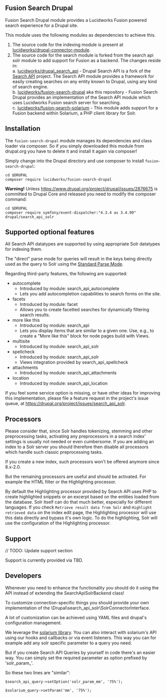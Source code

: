 Fusion Search Drupal
--------------------

Fusion Search Drupal module provides a Lucidworks Fusion powered search experience for a Drupal site.

This module uses the following modules as dependencies to achieve this.

1. The source code for the indexing module is present at [lucidworks/drupal-connector-module](https://github.com/lucidworks/drupal-connector-module).
2. The source code for the search module is forked from the search api solr module to add support for Fusion as a backend. The changes reside in:  
  a. [lucidworks/drupal_search_api](https://github.com/lucidworks/drupal_search_api/) - Drupal Search API is a fork of the [Search API](https://www.drupal.org/project/search_api) project. The Search API module provides a framework for easily creating searches on any entity known to Drupal, using any kind of search engine.  
  b. [lucidworks/fusion-search-drupal](https://github.com/lucidworks/fusion-search-drupal) aka this repository - Fusion Search Drupal provides an implementation of the Search API module which uses Lucidworks Fusion search server for searching.  
  c. [lucidworks/fusion-search-solarium](https://github.com/lucidworks/fusion-search-solarium) - This module adds support for a Fusion backend within Solarium, a PHP client library for Solr.


Installation
------------

The `fusion-search-drupal` module manages its dependencies and class loader via
composer. So if you simply downloaded this module from drupal.org you have to
delete it and install it again via composer!

Simply change into the Drupal directory and use composer to install `fusion-search-drupal`:

```
cd $DRUPAL
composer require lucidworks/fusion-search-drupal
```

**Warning!** Unless https://www.drupal.org/project/drupal/issues/2876675 is
committed to Drupal Core and released you need to modify the composer command:

```
cd $DRUPAL
composer require symfony/event-dispatcher:"4.3.4 as 3.4.99" drupal/search_api_solr
```




Supported optional features
---------------------------

All Search API datatypes are supported by using appropriate Solr datatypes for
indexing them.

The "direct" parse mode for queries will result in the keys being directly used
as the query to Solr using the
[Standard Parse Mode](https://lucene.apache.org/solr/guide/7_2/the-standard-query-parser.html).

Regarding third-party features, the following are supported:

- autocomplete
  - Introduced by module: search_api_autocomplete
  - Lets you add autocompletion capabilities to search forms on the site.
- facets
  - Introduced by module: facet
  - Allows you to create facetted searches for dynamically filtering search
    results.
- more like this
  - Introduced by module: search_api
  - Lets you display items that are similar to a given one. Use, e.g., to create
    a "More like this" block for node pages build with Views.
- multisite
  - Introduced by module: search_api_solr
- spellcheck
  - Introduced by module: search_api_solr
  - Views integration provided by search_api_spellcheck
- attachments
  - Introduced by module: search_api_attachments
- location
  - Introduced by module: search_api_location

If you feel some service option is missing, or have other ideas for improving
this implementation, please file a feature request in the project's issue queue,
at https://drupal.org/project/issues/search_api_solr.

Processors
----------

Please consider that, since Solr handles tokenizing, stemming and other
preprocessing tasks, activating any preprocessors in a search index' settings is
usually not needed or even cumbersome. If you are adding an index to a Solr
server you should therefore then disable all processors which handle such
classic preprocessing tasks.

If you create a new index, such processors won't be offered anymore since
8.x-2.0.

But the remaining processors are useful and should be activated. For example the
HTML filter or the Highlighting processor.

By default the Highlighting processor provided by Search API uses PHP to create
highlighted snippets or an excerpt based on the entities loaded from the
database. Solr itself can do that much better, especially for different
languages. If you check `Retrieve result data from Solr` and `Highlight
retrieved data` on the index edit page, the Highlighting processor will use
this data directly and bypass it's own logic. To do the highlighting, Solr will
use the configuration of the Highlighting processor.


Support
-------

// TODO: Update support section

Support is currently provided via TBD.

Developers
----------

Whenever you need to enhance the functionality you should do it using the API
instead of extending the SearchApiSolrBackend class!

To customize connection-specific things you should provide your own
implementation of the \Drupal\search_api_solr\SolrConnectorInterface.

A lot of customization can be achieved using YAML files and drupal's
configuration management.

We leverage the [solarium library](http://www.solarium-project.org/). You can
also interact with solarium's API using our hooks and callbacks or via event
listeners.
This way you can for example add any solr specific parameter to a query you need.

But if you create Search API Queries by yourself in code there's an easier way.
You can simply set the required parameter as option prefixed by 'solr_param_'.

So these two lines are "similar":
```
$search_api_query->setOption('solr_param_mm', '75%');

$solarium_query->setParam('mm', '75%');
```
